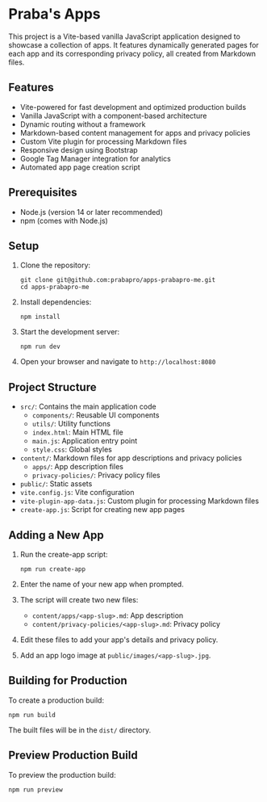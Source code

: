 # Praba's Apps

This project is a Vite-based vanilla JavaScript application designed to showcase a collection of apps. It features dynamically generated pages for each app and its corresponding privacy policy, all created from Markdown files.

## Features

- Vite-powered for fast development and optimized production builds
- Vanilla JavaScript with a component-based architecture
- Dynamic routing without a framework
- Markdown-based content management for apps and privacy policies
- Custom Vite plugin for processing Markdown files
- Responsive design using Bootstrap
- Google Tag Manager integration for analytics
- Automated app page creation script

## Prerequisites

- Node.js (version 14 or later recommended)
- npm (comes with Node.js)

## Setup

1. Clone the repository:

   ```
   git clone git@github.com:prabapro/apps-prabapro-me.git
   cd apps-prabapro-me
   ```

2. Install dependencies:

   ```
   npm install
   ```

3. Start the development server:

   ```
   npm run dev
   ```

4. Open your browser and navigate to `http://localhost:8080`

## Project Structure

- `src/`: Contains the main application code
  - `components/`: Reusable UI components
  - `utils/`: Utility functions
  - `index.html`: Main HTML file
  - `main.js`: Application entry point
  - `style.css`: Global styles
- `content/`: Markdown files for app descriptions and privacy policies
  - `apps/`: App description files
  - `privacy-policies/`: Privacy policy files
- `public/`: Static assets
- `vite.config.js`: Vite configuration
- `vite-plugin-app-data.js`: Custom plugin for processing Markdown files
- `create-app.js`: Script for creating new app pages

## Adding a New App

1. Run the create-app script:

   ```
   npm run create-app
   ```

2. Enter the name of your new app when prompted.

3. The script will create two new files:

   - `content/apps/<app-slug>.md`: App description
   - `content/privacy-policies/<app-slug>.md`: Privacy policy

4. Edit these files to add your app's details and privacy policy.

5. Add an app logo image at `public/images/<app-slug>.jpg`.

## Building for Production

To create a production build:

```
npm run build
```

The built files will be in the `dist/` directory.

## Preview Production Build

To preview the production build:

```
npm run preview
```
